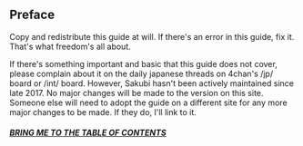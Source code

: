 
Preface
-------


Copy and redistribute this guide at will. If there's an error in this guide, fix it. That's what freedom's all about.


If there's something important and basic that this guide does not cover, please complain about it on the daily japanese threads on 4chan's /jp/ board or /int/ board. However, Sakubi hasn't been actively maintained since late 2017. No major changes will be made to the version on this site. Someone else will need to adopt the guide on a different site for any more major changes to be made. If they do, I'll link to it.


##### [BRING ME TO THE TABLE OF CONTENTS](table_of_contents.md)
